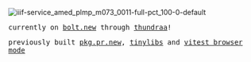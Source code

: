 ![iiif-service_amed_plmp_m073_0011-full-pct_100-0-default](https://github.com/user-attachments/assets/23839b0a-3e06-4e00-b2f5-e7b8311f6eb9)

<samp>
  
currently on [bolt.new](https://bolt.new) through [thundraa](https://thundraa.com)! 

previously built [pkg.pr.new](https://pkg.pr.new), [tinylibs](https://github.com/tinylibs/) and [vitest browser mode](https://vitest.dev/guide/browser)
</samp>
